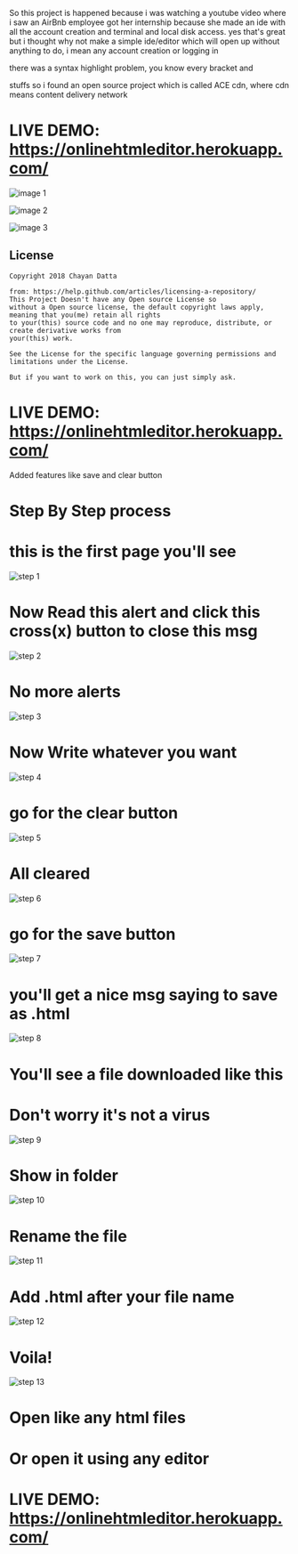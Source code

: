 So this project is happened because i was watching a youtube video where i saw an AirBnb employee got her internship because she made an ide with all the account creation and terminal and local disk access. 
yes that's great but i thought why not make a simple ide/editor which will open up without anything to do, 
i mean any account creation or logging in 


there was a syntax highlight problem, you know every bracket and <html>
<head>
<meta charset="utf-8" />
<meta http-equiv="X-UA-Compatible" content="IE=edge">
<title>Page Title</title>
<meta name="viewport" content="width=device-width, 
initial-scale=1">
<link rel="stylesheet" type="text/css" 
media="screen" 
href="main.css" />
<script src="main.js"></script>
</head>

<body> stuffs
    so i found an open source project 
which is called ACE cdn, where cdn means content delivery network
    
# LIVE DEMO: https://onlinehtmleditor.herokuapp.com/


![image 1](https://raw.githubusercontent.com/chayandatta/Online-Editor/master/screenshot%201.png)

![image 2](https://raw.githubusercontent.com/chayandatta/Online-Editor/master/screenshot%202.png)

![image 3](https://raw.githubusercontent.com/chayandatta/Online-Editor/master/screenshot%203.png)

## License

    Copyright 2018 Chayan Datta

    from: https://help.github.com/articles/licensing-a-repository/
    This Project Doesn't have any Open source License so
    without a Open source license, the default copyright laws apply, meaning that you(me) retain all rights 
    to your(this) source code and no one may reproduce, distribute, or create derivative works from 
    your(this) work.
    
    See the License for the specific language governing permissions and
    limitations under the License.

    But if you want to work on this, you can just simply ask.
    
# LIVE DEMO: https://onlinehtmleditor.herokuapp.com/

Added features like save and clear button

# Step By Step process

# this is the first page you'll see
![step 1](chrome_2018-11-05_10-26-15.png)
# Now Read this alert and click this cross(x) button to close this msg
![step 2](chrome_2018-11-05_10-26-26.png)
# No more alerts
![step 3](chrome_2018-11-05_10-26-39.png)
# Now Write whatever you want
![step 4](chrome_2018-11-05_10-27-12.png)
# go for the clear button
![step 5](chrome_2018-11-05_10-27-22.png)
# All cleared
![step 6](chrome_2018-11-05_10-26-39.png)
# go for the save button
![step 7](chrome_2018-11-05_10-28-13.png)
# you'll get a nice msg saying to save as .html
![step 8](chrome_2018-11-05_10-28-26.png)
# You'll see a file downloaded like this
# Don't worry it's not a virus
![step 9](chrome_2018-11-05_10-28-50.png)
# Show in folder
![step 10](2018-11-05_10-28-59.png)
# Rename the file
![step 11](2018-11-05_10-29-26.png)
# Add .html after your file name
![step 12](explorer_2018-11-05_10-29-47.png)
# Voila! 
![step 13](explorer_2018-11-05_10-29-57.png)
# Open like any html files
# Or open it using any editor

# LIVE DEMO: https://onlinehtmleditor.herokuapp.com/


